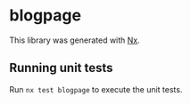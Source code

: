 # blogpage

This library was generated with [Nx](https://nx.dev).

## Running unit tests

Run `nx test blogpage` to execute the unit tests.
